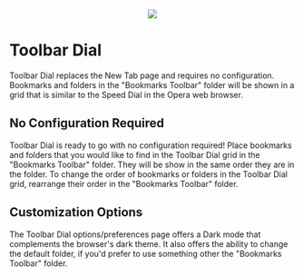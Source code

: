 <div style="text-align:center"><img src ="https://github.com/lucaseverett/toolbar-dial-firefox/blob/master/DefaultLight.png" /></div>

# Toolbar Dial

Toolbar Dial replaces the New Tab page and requires no configuration. Bookmarks and folders in the "Bookmarks Toolbar" folder will be shown in a grid that is similar to the Speed Dial in the Opera web browser.

## No Configuration Required

Toolbar Dial is ready to go with no configuration required! Place bookmarks and folders that you would like to find in the Toolbar Dial grid in the "Bookmarks Toolbar" folder. They will be show in the same order they are in the folder. To change the order of bookmarks or folders in the Toolbar Dial grid, rearrange their order in the "Bookmarks Toolbar" folder.

## Customization Options

The Toolbar Dial options/preferences page offers a Dark mode that complements the browser's dark theme. It also offers the ability to change the default folder, if you'd prefer to use something other the "Bookmarks Toolbar" folder.
